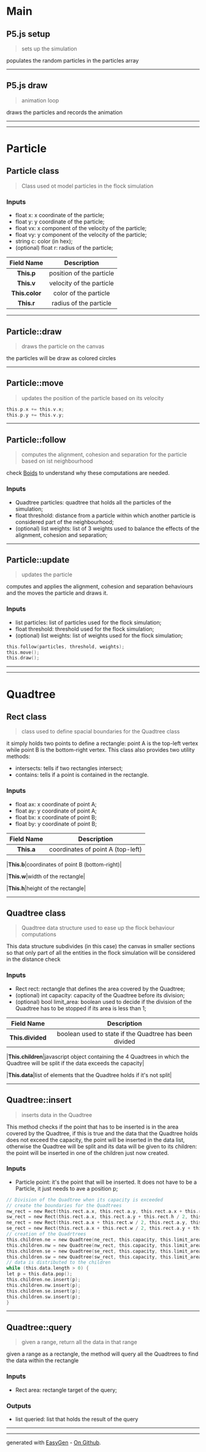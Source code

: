 # Main


## P5.js setup
> sets up the simulation

populates the random particles in the particles array

 

---

## P5.js draw
> animation loop

draws the particles and records the animation

 

---
---
# Particle


## Particle class
> Class used ot model particles in the flock simulation

### Inputs
- float x: x coordinate of the particle;
 - float y: y coordinate of the particle;
 - float vx: x component of the velocity of the particle;
 - float vy: y component of the velocity of the particle;
 - string c: color (in hex);
 - (optional) float r: radius of the particle;

 
|Field Name|Description|
|:---:|:---:|
|**This.p**|position of the particle|
|**This.v**|velocity of the particle|
|**This.color**|color of the particle|
|**This.r**|radius of the particle|

---

## Particle::draw
> draws the particle on the canvas

the particles will be draw as colored circles

 

---

## Particle::move
> updates the position of the particle based on its velocity



```c
this.p.x += this.v.x;
this.p.y += this.v.y;
```
 

---

## Particle::follow
> computes the alignment, cohesion and separation for the particle based on ist neighbourhood

check [Boids](https://en.wikipedia.org/wiki/Boids) to understand why these computations are needed.
### Inputs
- Quadtree particles: quadtree that holds all the particles of the simulation;
 - float threshold: distance from a particle within which another particle is considered part of the neighbourhood;
 - (optional) list weights: list of 3 weights used to balance the effects of the alignment, cohesion and separation;

 

---

## Particle::update
> updates the particle

computes and applies the alignment, cohesion and separation behaviours and the moves the particle and draws it.
### Inputs
- list particles: list of particles used for the flock simulation;
 - float threshold: threshold used for the flock simulation;
 - (optional) list weights: list of weights used for the flock simulation;


```c
this.follow(particles, threshold, weights);
this.move();
this.draw();
```
 

---
---
# Quadtree


## Rect class
> class used to define spacial boundaries for the Quadtree class

it simply holds two points to define a rectangle: point A is the top-left vertex while point B is the bottom-right vertex.
 This class also provides two utility methods: 
 - intersects: tells if two rectangles intersect;
 - contains: tells if a point is contained in the rectangle.
### Inputs
- float ax: x coordinate of point A;
 - float ay: y coordinate of point A;
 - float bx: x coordinate of point B;
 - float by: y coordinate of point B;

 
|Field Name|Description|
|:---:|:---:|
|**This.a**|coordinates of point A (top-left)|

|**This.b**|coordinates of point B (bottom-right)|

|**This.w**|width of the rectangle|

|**This.h**|height of the rectangle|

---

## Quadtree class
> Quadtree data structure used to ease up the flock behaviour computations

This data structure subdivides (in this case) the canvas in smaller sections so that only part of all the entities in the flock simulation will be considered in the distance check
### Inputs
- Rect rect: rectangle that defines the area covered by the Quadtree;
 - (optional) int capacity: capacity of the Quadtree before its division;
 - (optional) bool limit_area: boolean used to decide if the division of the Quadtree has to be stopped if its area is less than 1;

 
|Field Name|Description|
|:---:|:---:|
|**This.divided**|boolean used to state if the Quadtree has been divided|

|**This.children**|javascript object containing the 4 Quadtrees in which the Quadtree will be split if the data exceeds the capacity|

|**This.data**|list of elements that the Quadtree holds if it's not split|

---

## Quadtree::insert
> inserts data in the Quadtree

This method checks if the point that has to be inserted is in the area covered by the Quadtree, if this is true and the data that the Quadtree holds does not exceed the capacity, the point will be inserted in the data list, otherwise the Quadtree will be split and its data will be given to its children: the point will be inserted in one of the children just now created.
### Inputs
- Particle point: it's the point that will be inserted. It does not have to be a Particle, it just needs to ave a position p;


```c
// Division of the Quadtree when its capacity is exceeded
// create the boundaries for the Quadtrees
nw_rect = new Rect(this.rect.a.x, this.rect.a.y, this.rect.a.x + this.rect.w / 2, this.rect.a.y + this.rect.h / 2);
sw_rect = new Rect(this.rect.a.x, this.rect.a.y + this.rect.h / 2, this.rect.a.x + this.rect.w / 2, this.rect.b.y);
ne_rect = new Rect(this.rect.a.x + this.rect.w / 2, this.rect.a.y, this.rect.b.x, this.rect.a.y + this.rect.h / 2);
se_rect = new Rect(this.rect.a.x + this.rect.w / 2, this.rect.a.y + this.rect.h / 2, this.rect.b.x, this.rect.b.y);
// creation of the Quadrtrees
this.children.ne = new Quadtree(ne_rect, this.capacity, this.limit_area);
this.children.nw = new Quadtree(nw_rect, this.capacity, this.limit_area);
this.children.se = new Quadtree(se_rect, this.capacity, this.limit_area);
this.children.sw = new Quadtree(sw_rect, this.capacity, this.limit_area);
// data is distributed to the children
while (this.data.length > 0) {
let p = this.data.pop();
this.children.ne.insert(p);
this.children.nw.insert(p);
this.children.se.insert(p);
this.children.sw.insert(p);
}
```
 

---

## Quadtree::query
> given a range, return all the data in that range

given a range as a rectangle, the method will query all the Quadtrees to find the data within the rectangle
### Inputs
- Rect area: rectangle target of the query;

### Outputs
- list queried: list that holds the result of the query
 

---
---

generated with [EasyGen](http://easygen.altervista.org/) - [On Github](https://github.com/dede-amdp/easygen).
